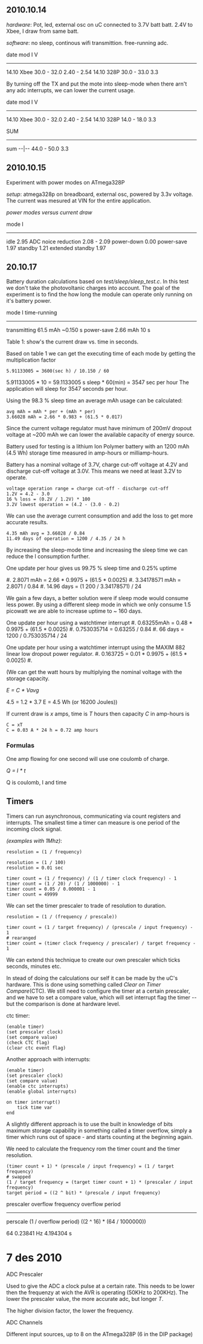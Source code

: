 ## 2010.10.14

_hardware_: Pot, led, external osc on uC connected to 3.7V batt batt. 2.4V to Xbee,
I draw from same batt.

_software_: no sleep, continous wifi transmittion. free-running adc.

date           mod              I                    V
----------  ------  -------------        -------------
14.10         Xbee    30.0 - 32.0          2.40 - 2.54
14.10         328P    30.0 - 33.0          3.3


By turning off the TX and put the mote into sleep-mode when there arn't any adc
interrupts, we can lower the current usage.

date           mod              I                    V
----------  ------  -------------        -------------
14.10         Xbee    30.0 - 32.0          2.40 - 2.54
14.10         328P    14.0 - 18.0          3.3

SUM
----------  ------  -------------        -------------
sum         --|--   44.0 - 50.0          3.3

## 2010.10.15

Experiment with power modes on ATmega328P

_setup_: atmega328p on breadboard, external osc, powered by 3.3v voltage.
The current was mesured at VIN for the entire application.

_power modes versus current draw_ 

mode                    I
---------------------   ------------
idle                    2.95
ADC noice reduction     2.08 - 2.09
power-down              0.00
power-save              1.97
standby                 1.21
extended standby        1.97


## 20.10.17

Battery duration calculations based on _test/sleep/sleep_test.c_. In this test
we don't take the photovoltanic charges into account. The goal of the experiment
is to find the how long the module can operate only running on it's battery
power.


mode                    I           time-running
---------------------   ---------   ------------
transmitting            61.5 mAh    ~0.150 s
power-save              2.66 mAh    10 s

Table 1: show's the current draw vs. time in seconds.

Based on table 1 we can get the executing time of each mode by getting the
multiplication factor

    5.91133005 = 3600(sec h) / 10.150 / 60

5.91133005 * 10 = 59.1133005 s sleep * 60(min) = 3547 sec per hour
The application will sleep for 3547 seconds per hour.

Using the 98.3 % sleep time an average mAh usage can be calculated:

    avg mAh = mAh * per + (mAh * per) 
    3.66028 mAh = 2.66 * 0.983 + (61.5 * 0.017)

Since the current voltage regulator must have minimum of 200mV dropout voltage
at ~200 mAh we can lower the available capacity of energy source. 

Battery used for testing is a lithium Ion Polymer battery with an 1200 mAh (4.5 Wh)
storage time measured in amp-hours or milliamp-hours.

Battery has a nominal voltage of 3.7V, charge cut-off voltage at 4.2V and discharge
cut-off voltage at 3.0V. This means we need at least 3.2V to operate. 

    voltage operation range = charge cut-off - discharge cut-off
    1.2V = 4.2 - 3.0
    16 % loss = (0.2V / 1.2V) * 100 
    3.2V lowest operation = (4.2 - (3.0 - 0.2)

We can use the average current consumption and add the loss to get more accurate
results.

    4.35 mAh avg = 3.66028 / 0.84
    11.49 days of operation = 1200 / 4.35 / 24 h

By increasing the sleep-mode time and increasing the sleep time we can reduce
the I consumption further.

One update per hour gives us 99.75 % sleep time and 0.25% uptime
    
#. 2.8071 mAh = 2.66 * 0.9975 + (61.5 * 0.0025)
#. 3.34178571 mAh = 2.8071 / 0.84
#. 14.96 days  = (1 200 / 3.34178571) / 24 

We gain a few days, a better solution were if sleep mode would consume less
power. By using a different sleep mode in which we only consume 1.5 picowatt we
are able to increase uptime to ~ 160 days.

One update per hour using a watchtimer interrupt 
#. 0.63255mAh = 0.48 * 0.9975 + (61.5 * 0.0025)
#. 0.753035714 = 0.63255 / 0.84
#. 66 days = 1200 / 0.753035714 / 24

One update per hour using a watchtimer interrupt using the MAXIM 882 linear low
dropout power regulator.
#. 0.163725 = 0.01 * 0.9975 + (61.5 * 0.0025)
#. 


(We can get the watt hours by multiplying the nominal voltage with the storage
capacity.

_E = C * Vavg_

4.5 = 1.2 * 3.7 
E = 4.5 Wh (or 16200 Joules))

If current draw is _x_ amps, time is _T_ hours then capacity _C_ in amp-hours is

    C = xT
    C = 0.03 A * 24 h = 0.72 amp hours

### Formulas

One amp flowing for one second will use one coulomb of charge.

_Q = I * t_

Q is coulomb, I and time


## Timers 

Timers can run asynchronous, communicating via count registers and interrupts.
The smallest time a timer can measure is one period of the incoming clock signal. 

_(examples with 1Mhz)_:

    resolution = (1 / frequency)
    
    resolution = (1 / 100)
    resolution = 0.01 sec

    timer count = (1 / frequency) / (1 / timer clock frequency) - 1
    timer count = (1 / 20) / (1 / 1000000) - 1 
    timer count = 0.05 / 0.000001 - 1
    timer count = 49999

We can set the timer prescaler to trade of resolution to duration.

    resolution = (1 / (frequency / prescale))

    timer count = (1 / target frequency) / (prescale / input frequency) - 1
    # rearanged
    timer count = (timer clock frequency / prescaler) / target frequency - 1

We can extend this technique to create our own prescaler which ticks seconds,
minutes etc.

In stead of doing the calculations our self it can be made by the uC's hardware.
This is done using something called _Clear on Timer Compare_(CTC). We still need
to configure the timer at a certain prescaler, and we have to set a compare
value, which will set interrupt flag the timer -- but the comparison is done at hardware
level.

ctc timer:

    (enable timer)
    (set prescaler clock)
    (set compare value)
    (check CTC flag)
    (clear ctc event flag)

Another approach with interrupts:

    (enable timer)
    (set prescaler clock)
    (set compare value)
    (enable ctc interrupts)
    (enable global interrupts)

    on timer interrupt()
        tick time var
    end

A slightly different approach is to use the built in knowledge of bits maximum
storage capability in something called a timer overflow, simply a timer which
runs out of space - and starts counting at the beginning again. 

We need to calculate the frequency rom the timer count and the timer resolution.

    (timer count + 1) * (prescale / input frequency) = (1 / target frequency) 
    # swapped
    (1 / target frequency = (target timer count + 1) * (prescaler / input
    frequency)
    target period = ((2 ^ bit) * (prescale / input frequency)


prescaler   overflow frequency      overflow period
---------   ------------------      ----------------------------
perscale    (1 / overflow period)   ((2 ^ 16) * (64 / 1000000))

64          0.23841 Hz              4.194304 s

# 7 des 2010

ADC Prescaler

Used to give the ADC a clock pulse at a certain rate. This needs to be lower
then the frequenzy at wich the AVR is operating (50KHz to 200KHz). The lower the
prescaler value, the more accurate adc, but longer _T_.

The higher division factor, the lower the frequency. 

ADC Channels

Different input sources, up to 8 on the ATmega328P (6 in the DIP package)
